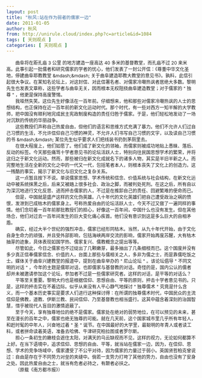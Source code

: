 ```yaml
---
layout: post
title: "秋风:站在作为弱者的儒家一边"
date: 2011-01-05
author: 秋风
from: http://unirule.cloud/index.php?c=article&id=1084
tags: [ 天则观点 ]
categories: [ 天则观点 ]
---
```


<div class="article">
 <div class="body-text">
  <p align="left">
  </p>
  <div style="text-indent: 18pt">
   <span style="font-size: 9pt">
    曲阜将在距孔庙
   </span>
   <span style="font-size: 9pt">
    3
   </span>
   <span style="font-size: 9pt">
    公里
   </span>
   <span style="font-size: 9pt">
    的地方建造一座高达
   </span>
   <span style="font-size: 9pt">
    40
   </span>
   <span style="font-size: 9pt">
    多米的基督教堂，而孔庙不过
   </span>
   <span style="font-size: 9pt">
    20
   </span>
   <span style="font-size: 9pt">
    来米高。此事引起一批儒者和研究儒家的学者的忧心，他们发表了一封公开信：《尊重中华文化圣地，停建曲阜耶教教堂
   </span>
   <span style="font-size: 9pt">
    &amp;mdash;&amp;mdash;
   </span>
   <span style="font-size: 9pt">
    关于曲阜建造耶教大教堂的意见书》。孰料，此信引起很大争议。在某知名论坛上，对这封信、对此信署名者、对儒家冷嘲热讽者居绝大多数。黎明先生也发表文章称，这些学者与曲阜无关，因而根本无权阻挠曲阜建造教堂；对于儒家的
   </span>
   <span style="font-size: 9pt">
    "
   </span>
   <span style="font-size: 9pt">
    独尊
   </span>
   <span style="font-size: 9pt">
    "
   </span>
   <span style="font-size: 9pt">
    ，他更是保持高度警惕。
   </span>
  </div>
  <div style="text-indent: 18pt">
  </div>
  <div style="text-indent: 18pt">
   <span style="font-size: 9pt">
    我哑然失笑。这位先生好像活在一百年前。仔细想来，他和那些对儒家冷嘲热讽的人士的思想结构，也正保持在近一百年前的新文化运动时代。那个时代，有一些对西方一知半解的大学教师，把中国没有顺利地完成民主宪政制度构造的责任归咎于儒家。于是，他们轻松地发动了一场对沉默的传统的华丽战争。
   </span>
  </div>
  <div style="text-indent: 18pt">
  </div>
  <div style="text-indent: 18pt">
   <span style="font-size: 9pt">
    这些教授们声称自己热爱自由，但他们的语言和思维方式充满了暴力。他们不允许人们过自己习惯的生活，不允许信仰自己习惯的神灵，不允许人们书写自己习惯的文字，以及读自己习惯的书
   </span>
   <span style="font-size: 9pt">
    &amp;mdash;&amp;mdash;
   </span>
   <span style="font-size: 9pt">
    某位先生似乎要求人们把线装书扔到茅厕里去。
   </span>
  </div>
  <div style="text-indent: 18pt">
  </div>
  <div style="text-indent: 18pt">
   <span style="font-size: 9pt">
    在很大程度上，他们如愿了。他们成了新文化的领袖，而儒家则被成功地贴上愚昧、落后、反动的标签。今天那些痛骂十学者意见书的论坛活跃人士，特别向往民国思想学术的繁荣，并将这归之于新文化运动。然而，那些被归在新文化成就名下的诸多人物，其实是半旧半新之人。而完整地生活在全新的文化之中的一代又一代，包括笔者本人，则根本丧失了文化上的创造力。这一残酷的事实，揭示了新文化与旧文化之复杂关系。
   </span>
  </div>
  <div style="text-indent: 18pt">
  </div>
  <div style="text-indent: 18pt">
   <span style="font-size: 9pt">
    这一点暂且按下不说。单说儒家思想、学术传统和信念、价值系统与社会结构，在新文化运动中被系统抹黑之后，后来又被踏上很多社会、政治之脚，而被判处死刑。在这之后，所有自以为深沉地进行文化反思、进而抨击儒家的人，不过是在推卸自己的责任、回避繁难的使命而已。
   </span>
  </div>
  <div style="text-indent: 18pt">
  </div>
  <div style="text-indent: 18pt">
   <span style="font-size: 9pt">
    但是，中国就是盛产这样的文化伪英雄。八十年代的文化英雄们把自己遭受政治之祸的愤恨，发泄到已成枯木的儒家身上。号称热爱自由的论坛活跃人士，今天不过又做了一遍同样的事情。他们念叨着一百年前那批教授们的担心，好像这一百年间，中国什么也没有发生。但在其他场合，他们对过去一百年间发生的巨大变化痛心疾首。他们没有意识到这是多么巨大的自相矛盾。
   </span>
  </div>
  <div style="text-indent: 18pt">
  </div>
  <div style="text-indent: 18pt">
   <span style="font-size: 9pt">
    确实，经过大半个世纪的强烈冲击，儒家已经形同枯木。当然，从九十年代开始，由于文化自身生命力的顽强，并且受外部影响，包括海峡两岸交流的影响，儒家开始再度苏醒，大有枯木抽芽的迹象，具体表现如国学热、儒家复兴、儒教概念之提出等等。
   </span>
  </div>
  <div style="text-indent: 18pt">
  </div>
  <div style="text-indent: 18pt">
   <span style="font-size: 9pt">
    尽管如此，今日之儒家也不过绽出了几颗嫩芽，最多抽出了几条细枝而已。这个国度并没有多少真正信奉儒家信念、价值的人，台面上那些与儒相关之人，多非为儒之士，而是靠儒吃饭之士。媒体关于曲阜兴建教堂的报道中，提到在曲阜举办的
   </span>
   <span style="font-size: 9pt">
    "
   </span>
   <span style="font-size: 9pt">
    尼山论坛
   </span>
   <span style="font-size: 9pt">
    "
   </span>
   <span style="font-size: 9pt">
    。该论坛倡导
   </span>
   <span style="font-size: 9pt">
    "
   </span>
   <span style="font-size: 9pt">
    不同文明的对话
   </span>
   <span style="font-size: 9pt">
    "
   </span>
   <span style="font-size: 9pt">
    ，今年的主题是儒耶对话，也即儒家与基督教的对话。奇怪的是，国内公认的儒者却并未被邀请参加这个论坛，参加者不过是一些儒家研究者。这样的对话，是平等的对话么？
   </span>
  </div>
  <div style="text-indent: 18pt">
  </div>
  <div style="text-indent: 18pt">
   <span style="font-size: 9pt">
    平等至关重要。黎明大约也是根据信仰、思想自由、平等的原则，抨击十学者意见书的。只是，这样的抨击实在不着边际。似乎从来没有人平心静气地探讨
   </span>
   <span style="font-size: 9pt">
    "
   </span>
   <span style="font-size: 9pt">
    独尊儒术
   </span>
   <span style="font-size: 9pt">
    "
   </span>
   <span style="font-size: 9pt">
    究竟是什么含义，而一个基本历史事实是要求人们进行这种探讨得：在所谓的独尊儒术时代，中国民众的主流信仰是佛教，道教、伊斯兰教、民间信仰、乃至基督教也相当盛行。这其中蕴含着深刻的治国智慧，惜乎被现代人盲目的激情遮蔽了。
   </span>
  </div>
  <div style="text-indent: 18pt">
  </div>
  <div style="text-indent: 18pt">
   <span style="font-size: 9pt">
    至于今天，享有独尊地位的绝不是儒家。儒家处在绝对的弱势地位，在可以预见的未来，甚至在漫长的百年之中，儒家也绝无独尊的可能。就在几天前，这个国家城市里几乎所有年轻人，和赶时髦的中年人，兴奋地过着
   </span>
   <span style="font-size: 9pt">
    "
   </span>
   <span style="font-size: 9pt">
    圣
   </span>
   <span style="font-size: 9pt">
    "
   </span>
   <span style="font-size: 9pt">
    诞节。在中国最好的大学里，最聪明的年青人或者读工科，或者拼命读着英语，准备去哈佛、牛津研究柏拉图或者罗尔斯。
   </span>
  </div>
  <div style="text-indent: 18pt">
  </div>
  <div style="text-indent: 18pt">
   <span style="font-size: 9pt">
    担心一条初生的嫩枝会遮住太阳，对满天的乌云缺视而不见，这样的视力，无论如何都算不上好。在当下语境中，追求信仰、思想的自由、平等，就当站在儒家一边，因为，在信仰、思想、学术的竞争场域中，儒家遭受了不公平对待，因为儒家的力量过于弱小。英国贤哲柏克曾说过：自由是存在于不同势力对垒的夹缝中。倘若一支势力打垮了其他的势力，自由也没有了安身之处。因此热爱自由之士，就当有危者必持之，有颠者必扶之。
   </span>
  </div>
  <div style="text-indent: 18pt">
  </div>
  <div style="text-indent: 18pt">
   <span style="font-size: 9pt">
    （原载《南方都市报》）
   </span>
  </div>
  <div style="text-indent: 18pt">
  </div>
 </div>
</div>

